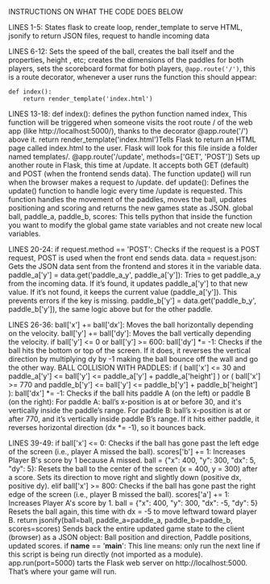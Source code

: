 INSTRUCTIONS ON WHAT THE CODE DOES BELOW



LINES 1-5: States flask to create loop, render_template to serve HTML, jsonify to return JSON files, request to handle incoming data

LINES 6-12: Sets the speed of the ball, creates the ball itself and the properties, height , etc; creates the dimensions of the paddles for both players, sets the scoreboard format for both players, `@app.route('/')`, this is a route decorator, whenever a user runs the function this should appear:

```
def index():
    return render_template('index.html')
```    

LINES 13-18: def index(): defines the python function named index, This function will be triggered when someone visits the root route / of the web app (like http://localhost:5000/), thanks to the decorator @app.route('/') above it. return render_template('index.html')Tells Flask to return an HTML page called index.html to the user. Flask will look for this file inside a folder named templates/. @app.route('/update', methods=['GET', 'POST']) Sets up another route in Flask, this time at /update. It accepts both GET (default) and POST (when the frontend sends data). The function update() will run when the browser makes a request to /update. def update(): Defines the update() function to handle logic every time /update is requested. This function handles the movement of the paddles, moves the ball, updates positioning and scoring and returns the new games state as JSON. global ball, paddle_a, paddle_b, scores: This tells python that inside the function you want to modify the global game state variables and not create new local variables.


LINES 20-24: if request.method == 'POST': Checks if the request is a POST request, POST is used when the front end sends data. data = request.json: Gets the JSON data sent from the frontend and stores it in the variable data. paddle_a['y'] = data.get('paddle_a_y', paddle_a['y']): Tries to get paddle_a_y from the incoming data. If it’s found, it updates paddle_a['y'] to that new value. If it’s not found, it keeps the current value (paddle_a['y']). This prevents errors if the key is missing. paddle_b['y'] = data.get('paddle_b_y', paddle_b['y']), the same logic above but for the other paddle.


LINES 26-36: ball['x'] += ball['dx']: Moves the ball horizontally depending on the velocity. ball['y'] += ball['dy']: Moves the ball vertically depending the velocity. if ball['y'] <= 0 or ball['y'] >= 600: ball['dy'] *= -1: Checks if the ball hits the bottom or top of the screen. If it does, it reverses the vertical direction by multiplying dy by -1 making the ball bounce off the wall and go the other way. BALL COLLISION WITH PADDLES: if (
    ball['x'] <= 30 and paddle_a['y'] <= ball['y'] <= paddle_a['y'] + paddle_a['height']
) or (
    ball['x'] >= 770 and paddle_b['y'] <= ball['y'] <= paddle_b['y'] + paddle_b['height']
):
    ball['dx'] *= -1: Checks if the ball hits paddle A (on the left) or paddle B (on the right): For paddle A: ball’s x-position is at or before 30, and it's vertically inside the paddle’s range. For paddle B: ball’s x-position is at or after 770, and it’s vertically inside paddle B’s range. If it hits either paddle, it reverses horizontal direction (dx *= -1), so it bounces back.


LINES 39-49: if ball['x'] <= 0: Checks if the ball has gone past the left edge of the screen (i.e., player A missed the ball). scores['b'] += 1: Increases Player B's score by 1 because A missed. ball = {"x": 400, "y": 300, "dx": 5, "dy": 5}: Resets the ball to the center of the screen (x = 400, y = 300) after a score. Sets its direction to move right and slightly down (positive dx, positive dy). elif ball['x'] >= 800: Checks if the ball has gone past the right edge of the screen (i.e., player B missed the ball). scores['a'] += 1: Increases Player A's score by 1. ball = {"x": 400, "y": 300, "dx": -5, "dy": 5} Resets the ball again, this time with dx = -5 to move leftward toward player B. return jsonify(ball=ball, paddle_a=paddle_a, paddle_b=paddle_b, scores=scores) Sends back the entire updated game state to the client (browser) as a JSON object: Ball position and direction, Paddle positions, updated scores. if __name__ == '__main__': This line means: only run the next line if this script is being run directly (not imported as a module). app.run(port=5000) tarts the Flask web server on http://localhost:5000. That’s where your game will run. 












    











